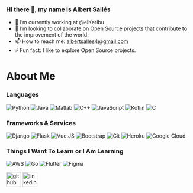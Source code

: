 ### Hi there 👋, my name is Albert Sallés

- 🔭 I’m currently working at @elKaribu
- 👯 I’m looking to collaborate on Open Source projects that contribute to the improvement of the world.
- 📫 How to reach me: albertsalles4@gmail.com
- ⚡ Fun fact: I like to explore Open Source projects.

<h1>About Me</h1>
<h3>Languages</h3>


<img alt="Python" src="https://img.shields.io/badge/Python-14354C?style=for-the-badge&logo=python&logoColor=white"/> <img alt="Java" src="https://img.shields.io/badge/Java-ED8B00?style=for-the-badge&logo=java&logoColor=white"/> <img alt="Matlab" src="https://img.shields.io/badge/matlab-EDB120.svg?&style=for-the-badge&logo=matlab&logoColor=white"/> <img alt="C++" src="https://img.shields.io/badge/C%2B%2B-00599C?style=for-the-badge&logo=c%2B%2B&logoColor=white"/> <img alt="JavaScript" src="https://img.shields.io/badge/JavaScript-323330?style=for-the-badge&logo=javascript&logoColor=F7DF1E"/> <img alt="Kotlin" src="https://img.shields.io/badge/Kotlin-0095D5?&style=for-the-badge&logo=kotlin&logoColor=white"/> <img alt="C" src="https://img.shields.io/badge/C-00599C?style=for-the-badge&logo=c&logoColor=white"/>

<h3>Frameworks & Services</h3>

<img alt="Django" src="https://img.shields.io/badge/django%20-%23092E20.svg?&style=for-the-badge&logo=django&logoColor=white"/> <img alt="Flask" src="https://img.shields.io/badge/Flask-000000?style=for-the-badge&logo=flask&logoColor=white"/> <img alt="Vue.JS" src="https://img.shields.io/badge/Vue.js-35495E?style=for-the-badge&logo=vue.js&logoColor=4FC08D"/> <img alt="Bootstrap" src="https://img.shields.io/badge/bootstrap%20-%23563D7C.svg?&style=for-the-badge&logo=bootstrap&logoColor=white"/> <img alt="Git" src="https://img.shields.io/badge/git%20-%23F05033.svg?&style=for-the-badge&logo=git&logoColor=white"/> <img alt="Heroku" src="https://img.shields.io/badge/heroku%20-%23430098.svg?&style=for-the-badge&logo=heroku&logoColor=white"/> <img alt="Google Cloud" src="https://img.shields.io/badge/Google_Cloud-4285F4?style=for-the-badge&logo=google-cloud&logoColor=white"/>


<h3>Things I Want To Learn or I Am Learning</h3>


<img alt="AWS" src="https://img.shields.io/badge/Amazon_AWS-232F3E?style=for-the-badge&logo=amazon-aws&logoColor=white"/> <img alt="Go" src="https://img.shields.io/badge/Go-00ADD8?style=for-the-badge&logo=go&logoColor=white"/> <img alt="Flutter" src="https://img.shields.io/badge/Flutter-02569B?style=for-the-badge&logo=flutter&logoColor=white"/> <img alt="Figma" src="https://img.shields.io/badge/figma%20-%23F24E1E.svg?&style=for-the-badge&logo=figma&logoColor=white"/>


[<img src='https://cdn.jsdelivr.net/npm/simple-icons@3.0.1/icons/github.svg' alt='github' height='40'>](https://github.com/albertsalles4)  [<img src='https://cdn.jsdelivr.net/npm/simple-icons@3.0.1/icons/linkedin.svg' alt='linkedin' height='40'>](https://www.linkedin.com/in/albert-salles/)  
